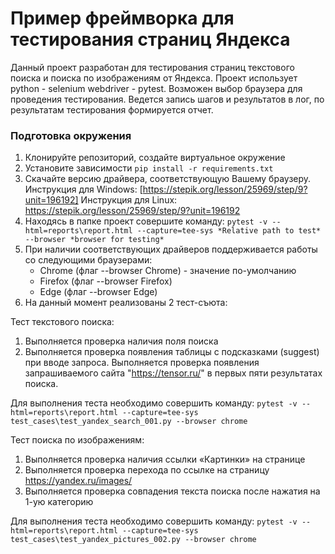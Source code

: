 # Пример фреймворка для тестирования страниц Яндекса
Данный проект разработан для тестирования страниц текстового поиска и поиска по изображениям от Яндекса.
Проект использует python - selenium webdriver - pytest.
Возможен выбор браузера для проведения тестирования.
Ведется запись шагов и результатов в лог, по результатам тестирования формируется отчет.

### Подготовка окружения

1. Клонируйте репозиторий, создайте виртуальное окружение
2. Установите зависимости `pip install -r requirements.txt`
3. Скачайте версию драйвера, соответствующую Вашему браузеру.
Инструкция для Windows:
[https://stepik.org/lesson/25969/step/9?unit=196192]
Инструкция для Linux:
https://stepik.org/lesson/25969/step/9?unit=196192
4. Находясь в папке проект совершите команду:
```pytest -v --html=reports\report.html --capture=tee-sys *Relative path to test* --browser *browser for testing*```
5. При наличии соответствующих драйверов поддерживается работы со следующими браузерами:
    - Chrome (флаг --browser Chrome) - значение по-умолчанию
    - Firefox (флаг --browser Firefox)
    - Edge (флаг --browser Edge)
6. На данный момент реализованы 2 тест-съюта:

Тест текстового поиска:
1) Выполняется проверка наличия поля поиска
2) Выполняется проверка появления таблицы с подсказками (suggest) при вводе запроса.
Выполняется проверка появления запрашиваемого сайта "https://tensor.ru/" в первых пяти результатах поиска.

Для выполнения теста необходимо совершить команду:
```pytest -v --html=reports\report.html --capture=tee-sys test_cases\test_yandex_search_001.py --browser chrome```

Тест поиска по изображениям:
1) Выполняется проверка наличия ссылки «Картинки» на странице
2) Выполняется проверка перехода по ссылке на страницу https://yandex.ru/images/
3) Выполняется проверка совпадения текста поиска после нажатия на 1-ую категорию

Для выполнения теста необходимо совершить команду:
```pytest -v --html=reports\report.html --capture=tee-sys test_cases\test_yandex_pictures_002.py --browser chrome```

